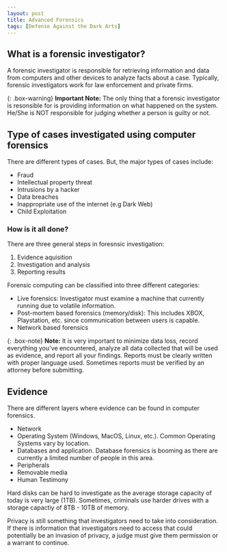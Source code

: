 ```yaml
---
layout: post
title: Advanced Forensics
tags: [Defense Against the Dark Arts]
---
```


## What is a forensic investigator?
A forensic investigator is responsible for retrieving information and data from computers and other devices to analyze facts about a case. Typically, forensic investigators work for law enforcement and private firms.

{: .box-warning}
**Important Note:** The only thing that a forensic investigator is resonsible for is providing information on what happened on the system. He/She is NOT responsible for judging whether a person is guilty or not. 

## Type of cases investigated using computer forensics
There are different types of cases. But, the major types of cases include:
- Fraud
- Intellectual property threat
- Intrusions by a hacker
- Data breaches
- Inappropriate use of the internet (e.g Dark Web)
- Child Exploitation

### How is it all done? 
There are three general steps in foresnsic investigation:
1. Evidence aquisition
2. Investigation and analysis
3. Reporting results

Forensic computing can be classified into three different categories:
- Live forensics: Investigator must examine a machine that currently running due to volatile information.
- Post-mortem based forensics (memory/disk): This includes XBOX, Playstation, etc. since communication between users is capable. 
- Network based forensics 

{: .box-note}
**Note:** It is very important to minimize data loss, record everything you've encountered, analyze all data collected that will be used as evidence, and report all your findings. Reports must be clearly written with proper language used. Sometimes reports must be verified by an attorney before submitting.

## Evidence
There are different layers where evidence can be found in computer forensics.
- Network
- Operating System (Windows, MacOS, Linux, etc.). Common Operating Systems vary by location.
- Databases and application. Database forensics is booming as there are currently a limited number of people in this area.
- Peripherals
- Removable media
- Human Testimony

Hard disks can be hard to investigate as the average storage capacity of today is very large (1TB). Sometimes, criminals use harder drives with a storage capactiy of 8TB - 10TB of memory. 

Privacy is still something that investigators need to take into consideration. If there is information that investigators need to access that could potentially be an invasion of privacy, a judge must give them permission or a warrant to continue. 
